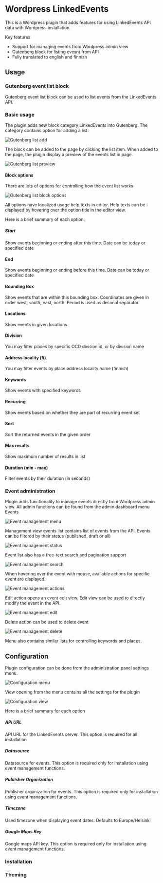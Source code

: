 # Wordpress LinkedEvents

This is a Wordpress plugin that adds features for using LinkedEvents API data with Wordpress installation.

Key features:

  - Support for managing events from Wordpress admin view
  - Gutenberg block for listing evesnt from API
  - Fully translated to english and finnish

## Usage

### Gutenberg event list block

Gutenberg event list block can be used to list events from the LinkedEvents API.

### Basic usage

The plugin adds new block category LinkedEvents into Gutenberg. The category contains option for adding a list:

![Gutenberg list add](https://static.metatavu.io/wordpress-linkedevents/gutenberg-list-add.png)

The block can be added to the page by clicking the list item. When added to the page, the plugin display a preview of the events list in page. 

![Gutenberg list preview](https://static.metatavu.io/wordpress-linkedevents/gutenberg-list-preview.png)

#### Block options

There are lots of options for controlling how the event list works 

![Gutenberg list block options](https://static.metatavu.io/wordpress-linkedevents/gutenberg-list-inspector.png)

All options have localized usage help texts in editor. Help texts can be displayed by hovering over the option title in the editor view.

Here is a brief summary of each option:

##### Start
Show events beginning or ending after this time. Date can be today or specified date

#### End
Show events beginning or ending before this time. Date can be today or specified date

#### Bounding Box
Show events that are within this bounding box. Coordinates are given in order west, south, east, north. Period is used as decimal separator.

#### Locations
Show events in given locations

#### Division
You may filter places by specific OCD division id, or by division name

#### Address locality (fi)
You may filter events by place address locality name (finnish)

#### Keywords
Show events with specified keywords

#### Recurring
Show events based on whether they are part of recurring event set

#### Sort
Sort the returned events in the given order

#### Max results
Show maximum number of results in list

#### Duration (min - max)
Filter events by their duration (in seconds)

### Event administration

Plugin adds functionality to manage events directly from Wordpress admin view. All admin functions can be found from the admin dashboard menu Events

![Event management menu](https://static.metatavu.io/wordpress-linkedevents/event-management-menu.png)

Management view events list contains list of events from the API. Events can be filtered by their status (published, draft or all)

![Event management status](https://static.metatavu.io/wordpress-linkedevents/event-management-status.png)

Event list also has a free-text search and pagination support

![Event management search](https://static.metatavu.io/wordpress-linkedevents/event-management-search.png)

When hovering over the event with mouse, available actions for specific event are displayed. 

![Event management actions](https://static.metatavu.io/wordpress-linkedevents/event-management-actions.png)

Edit action opens an event edit view. Edit view can be used to directly modify the event in the API.

![Event management edit](https://static.metatavu.io/wordpress-linkedevents/event-management-edit.png)

Delete action can be used to delete event

![Event management delete](https://static.metatavu.io/wordpress-linkedevents/event-management-delete.png)

Menu also contains similar lists for controlling keywords and places.

## Configuration

Plugin configuration can be done from the administration panel settings menu.

![Configuration menu](https://static.metatavu.io/wordpress-linkedevents/configuration-menu.png)

View opening from the menu contains all the settings for the plugin

![Configuration view](https://static.metatavu.io/wordpress-linkedevents/configuration-view.png)

Here is a brief summary for each option

##### API URL

API URL for the LinkedEvents server. This option is required for all installation

##### Datasource	

Datasource for events. This option is required only for installation using event management functions.

##### Publisher Organization	

Publisher organization for events. This option is required only for installation using event management functions.

##### Timezone	

Used timezone when displaying event dates. Defaults to Europe/Helsinki

##### Google Maps Key

Google maps API key. This option is required only for installation using event management functions.

### Installation

### Theming
